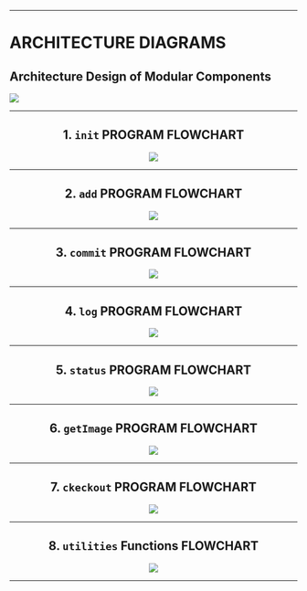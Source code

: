 ---
# ARCHITECTURE DIAGRAMS

## Architecture Design of Modular Components
 
![](./Implementation_Design/Modular%20Architecture.png)

___

<div align='center'>

## 1. `init` PROGRAM FLOWCHART

![](./Implementation_Design/00_INIT.png)
___
## 2. `add` PROGRAM FLOWCHART

![](./Implementation_Design/01_ADD.png)
___
## 3. `commit` PROGRAM FLOWCHART

![](./Implementation_Design/02_COMMIT.png)
___
## 4. `log` PROGRAM FLOWCHART

![](./Implementation_Design/04_Status.png)
___
## 5. `status` PROGRAM FLOWCHART

![](./Implementation_Design/04_Status.png)
___
## 6. `getImage` PROGRAM FLOWCHART

![](./Implementation_Design/05_getImage.png)
___
## 7. `ckeckout` PROGRAM FLOWCHART

![](./Implementation_Design/06_Checkout.png)
___
## 8. `utilities` Functions FLOWCHART

![](./Implementation_Design/00_UTILITIES.png)
___

</div>